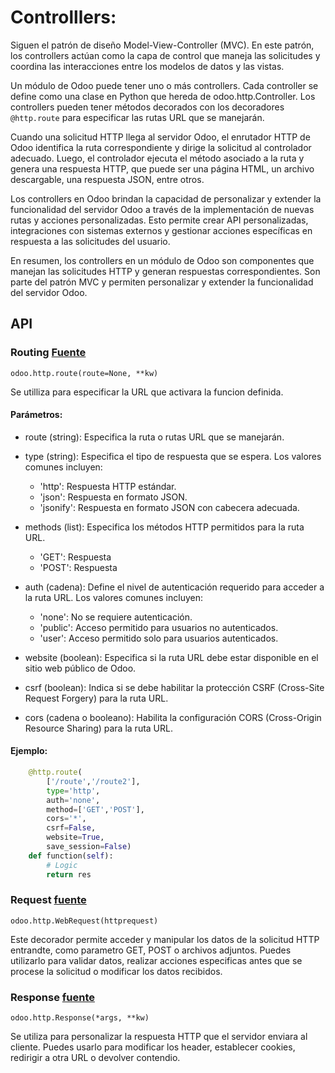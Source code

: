 # Controlllers:

Siguen el patrón de diseño Model-View-Controller (MVC). En este patrón, los controllers actúan como la capa de control que maneja las solicitudes y coordina las interacciones entre los modelos de datos y las vistas.

Un módulo de Odoo puede tener uno o más controllers. Cada controller se define como una clase en Python que hereda de odoo.http.Controller. Los controllers pueden tener métodos decorados con los decoradores `@http.route` para especificar las rutas URL que se manejarán.

Cuando una solicitud HTTP llega al servidor Odoo, el enrutador HTTP de Odoo identifica la ruta correspondiente y dirige la solicitud al controlador adecuado. Luego, el controlador ejecuta el método asociado a la ruta y genera una respuesta HTTP, que puede ser una página HTML, un archivo descargable, una respuesta JSON, entre otros.

Los controllers en Odoo brindan la capacidad de personalizar y extender la funcionalidad del servidor Odoo a través de la implementación de nuevas rutas y acciones personalizadas. Esto permite crear API personalizadas, integraciones con sistemas externos y gestionar acciones específicas en respuesta a las solicitudes del usuario.

En resumen, los controllers en un módulo de Odoo son componentes que manejan las solicitudes HTTP y generan respuestas correspondientes. Son parte del patrón MVC y permiten personalizar y extender la funcionalidad del servidor Odoo.

## API
### **Routing** [Fuente](https://github.com/odoo/odoo/blob/15.0/odoo/http.py#L442)
```
odoo.http.route(route=None, **kw)
``` 
Se utilliza para especificar la URL que activara la funcion definida.

#### Parámetros:
- route (string): Especifica la ruta o rutas URL que se manejarán.

- type (string): Especifica el tipo de respuesta que se espera. Los valores comunes incluyen:
    - 'http': Respuesta HTTP estándar.
    - 'json': Respuesta en formato JSON.
    - 'jsonify': Respuesta en formato JSON con cabecera adecuada.

- methods (list): Especifica los métodos HTTP permitidos para la ruta URL.
    - 'GET': Respuesta
    - 'POST': Respuesta
  
- auth (cadena): Define el nivel de autenticación requerido para acceder a la ruta URL. Los valores comunes incluyen:
    - 'none': No se requiere autenticación.
    - 'public': Acceso permitido para usuarios no autenticados.
    - 'user': Acceso permitido solo para usuarios autenticados.
  
- website (boolean): Especifica si la ruta URL debe estar disponible en el sitio web público de Odoo.

- csrf (boolean): Indica si se debe habilitar la protección CSRF (Cross-Site Request Forgery) para la ruta URL.

- cors (cadena o booleano): Habilita la configuración CORS (Cross-Origin Resource Sharing) para la ruta URL.

#### Ejemplo:
```python
    @http.route(
        ['/route','/route2'], 
        type='http', 
        auth='none', 
        method=['GET','POST'],
        cors='*', 
        csrf=False, 
        website=True,
        save_session=False)
    def function(self):
        # Logic
        return res
```

### **Request** [fuente](https://github.com/odoo/odoo/blob/15.0/odoo/http.py#L163)
```
odoo.http.WebRequest(httprequest)
``` 
Este decorador permite acceder y manipular los datos de la solicitud HTTP entrandte, como parametro GET, POST o archivos adjuntos. Puedes utilizarlo para validar datos, realizar acciones especificas antes que se procese la solicitud o modificar los datos recibidos.


### **Response** [fuente](https://github.com/odoo/odoo/blob/15.0/odoo/http.py#L1184)
```
odoo.http.Response(*args, **kw)
``` 
Se utiliza para personalizar la respuesta HTTP que el servidor enviara al cliente. Puedes usarlo para modificar los header, establecer cookies, redirigir a otra URL o devolver contendio.
